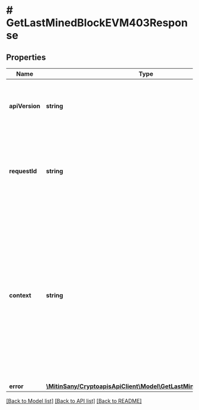 # # GetLastMinedBlockEVM403Response

## Properties

Name | Type | Description | Notes
------------ | ------------- | ------------- | -------------
**apiVersion** | **string** | Specifies the version of the API that incorporates this endpoint. |
**requestId** | **string** | Defines the ID of the request. The &#x60;requestId&#x60; is generated by Crypto APIs and it&#39;s unique for every request. |
**context** | **string** | In batch situations the user can use the context to correlate responses with requests. This property is present regardless of whether the response was successful or returned as an error. &#x60;context&#x60; is specified by the user. | [optional]
**error** | [**\MitinSany/CryptoapisApiClient\Model\GetLastMinedBlockEVME403**](GetLastMinedBlockEVME403.md) |  |

[[Back to Model list]](../../README.md#models) [[Back to API list]](../../README.md#endpoints) [[Back to README]](../../README.md)
